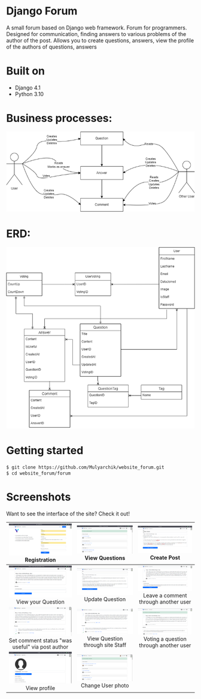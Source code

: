 # Django Forum #

A small forum based on Django web framework. Forum for programmers. Designed for communication, finding answers to
various problems of the author of the post. Allows you to create questions, answers, view the profile of the
authors of questions, answers

# Built on #

* Django 4.1
* Python 3.10

# Business processes: #

![image](assets/business_processes.png)

# ERD: #

![image](assets/erd.drawio.png)


# Getting started #


``` 
$ git clone https://github.com/Mulyarchik/website_forum.git
$ cd website_forum/forum
```


# Screenshots #

Want to see the interface of the site? Check it out!

|                           ![](assets/registration.png) Registration                           |               ![](assets/view_questions.png)   View Questions               |                         ![](assets/create_post.png)    Create Post                          |
|:---------------------------------------------------------------------------------------------:|:---------------------------------------------------------------------------:|:-------------------------------------------------------------------------------------------:|
|              ![](assets/view_question_through_author.png)    View your Question               |             ![](assets/update_question.png)    Update Question              | ![](assets/leave_a_comment_through_another_user.png)   Leave a comment through another user |
| ![](assets/set_useful_status_to_answer.png)   Set comment status "was useful" via post author | ![](assets/view_thread_through_staff.png)  View Question through site Staff |         ![](assets/question_rating_up.png)   Voting a question through another user         |
|                          ![](assets/view_profile.png)  View profile                           |               ![](assets/update_photo.png)  Change User photo               |                                                                                             |
